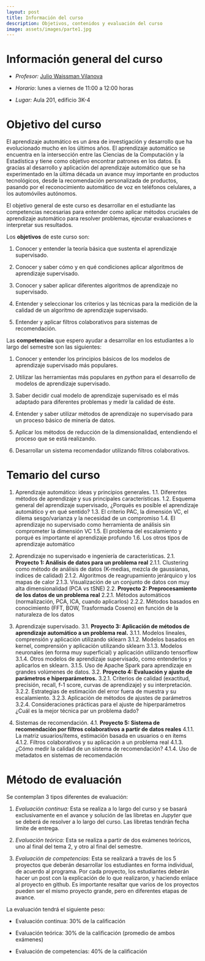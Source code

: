 ```yaml
---
layout: post
title: Información del curso
description: Objetivos, contenidos y evaluación del curso
image: assets/images/parte1.jpg
---
```


# Información general del curso

- *Profesor:* [Julio Waissman
  Vilanova](http://mat.uson.mx/~juliowaissman/)

- *Horario*: lunes a viernes de 11:00 a 12:00 horas

- *Lugar:* Aula 201, edificio 3K-4


# Objetivo del curso


El aprendizaje automático es un área de investigación y desarrollo que ha evolucionado mucho en los últimos años. El aprendizaje automático se encuentra en la intersección entre las Ciencias de la Computación y la Estadística y tiene como objetivo encontrar patrones en los datos. Es gracias al desarrollo y aplicación del aprendizaje automático que se ha experimentado en la última década un avance muy importante en productos tecnológicos, desde la recomendación personalizada de productos, pasando por el reconocimiento automático de voz en teléfonos celulares, a los automóviles autónomos. 

El objetivo general de este curso es desarrollar en el estudiante las competencias necesarias para entender como aplicar métodos cruciales de aprendizaje automático para resolver problemas, ejecutar evaluaciones e interpretar sus resultados.

Los **objetivos** de este curso son:

1.  Conocer y entender la teoría básica que sustenta el aprendizaje supervisado.

1.	Conocer y saber cómo y en qué condiciones aplicar algoritmos de aprendizaje supervisado.

2.	Conocer y saber aplicar diferentes algoritmos de aprendizaje no supervisado.

3.	Entender y seleccionar los criterios y las técnicas para la medición de la calidad de un algoritmo de aprendizaje supervisado.

4.	Entender y aplicar filtros colaborativos para sistemas de recomendación.

Las **competencias** que espero ayudar a desarrollar en los estudiantes a
lo largo del semestre son las siguientes:

1. Conocer y entender los principios básicos de los modelos de aprendizaje supervisado más populares.

2. Utilizar las herramientas más populares en *python* para el desarrollo de modelos de aprendizaje supervisado.

3. Saber decidir cual modelo de aprendizaje supervisado es el más adaptado para diferentes problemas y medir la calidad de éste.

4. Entender y saber utilizar métodos de aprendizaje no supervisado para un proceso básico de minería de datos.

5. Aplicar los métodos de reducción de la dimensionalidad, entendiendo el proceso que se está realizando.

6. Desarrollar un sistema recomendador utilizando filtros colaborativos.

# Temario del curso

1.	Aprendizaje automático: ideas y principios generales. 
  1.1.	Diferentes métodos de aprendizaje y sus principales características.
  1.2.	Esquema general del aprendizaje supervisado, ¿Porqués es posible el aprendizaje automático y en qué sentido?
  1.3.	El criterio PAC, la dimensión VC, el dilema sesgo/varianza y la necesidad de un compromiso
  1.4.	El aprendizaje no supervisado como herramienta de análisis sin comprometer la dimensión VC
  1.5.	El problema del escalamiento y porqué es importante el aprendizaje profundo
  1.6.	Los otros tipos de aprendizaje automático

2.	Aprendizaje no supervisado e ingeniería de características. 
  2.1.	**Proyecto 1: Análisis de datos para un problema real**
    2.1.1.	Clustering como método de análisis de datos (K-medias, mezcla de gaussianas, índices de calidad)
    2.1.2.	Algoritmos de reagrupamiento jerárquico y los mapas de calor
    2.1.3.	Visualización de un conjunto de datos con muy alta dimensionalidad (PCA vs tSNE)
  2.2.	**Proyecto 2: Preprocesamiento de los datos de un problema real**
    2.2.1.	Métodos automáticos (normalización, PCA, ICA, cuando aplicarlos)
    2.2.2.	Métodos basados en conocimiento (FFT, BOW, Trasformada Coseno) en función de la naturaleza de los datos

3.	Aprendizaje supervisado. 
  3.1.	**Proyecto 3: Aplicación de métodos de aprendizaje automático a un problema real.**
    3.1.1.	Modelos lineales, comprensión y aplicación utilizando sklearn
    3.1.2.	Modelos basados en kernel, comprensión y aplicación utilizando sklearn
    3.1.3.	Modelos neuronales (en forma muy superficial) y aplicación utilizando tensorflow
    3.1.4.	Otros modelos de aprendizaje supervisado, como entenderlos y aplicarlos en sklearn.
    3.1.5.	Uso de Apache Spark para aprendizaje en grandes volúmenes de datos.
  3.2.	**Proyecto 4: Evaluación y ajuste de parámetros e hiperparámetros.**
    3.2.1.	Criterios de calidad (exactitud, precisión, recall, f-1 score, curvas de aprendizaje) y su interpretación.
    3.2.2.	Estrategias de estimación del error fuera de muestra y su escalamiento.
    3.2.3.	Aplicación de métodos de ajustes de parámetros 
    3.2.4.	Consideraciones prácticas para el ajuste de hiperparámetros ¿Cuál es la mejor técnica par un problema dado?

4.	Sistemas de recomendación.
  4.1.	**Proyecto 5: Sistema de recomendación por filtros colaborativos a partir de datos reales**
    4.1.1.	La matriz usuarios/ítems, estimación basada en usuarios o en ítems 
    4.1.2.	Filtros colaborativos y su aplicación a un problema real
    4.1.3.	¿Cómo medir la calidad de un sistema de recomendación?
    4.1.4.	Uso de metadatos en sistemas de recomendación

# Método de evaluación

Se contemplan 3 tipos diferentes de evaluación:

1. *Evaluación continua:* Esta se realiza a lo largo del curso y se
   basará exclusivamente en el avance y solución de las libretas en
   *Jupyter* que se deberá de resolver a lo largo del curso. Las libretas tendrán fecha límite de entrega.

2. *Evaluación teórica:* Esta se realiza a partir de dos exámenes
   teóricos, uno al final del tema 2, y otro al final del semestre.

3. *Evaluación de competencias:* Esta se realizará a través de los 5
   proyectos que deberán desarrollar los estudiantes en forma
   individual, de acuerdo al programa. Por cada proyecto, los estudiantes deberán hacer un
   post con la explicación de lo que realizaron, y haciendo enlace al proyecto en github.
   Es importante resaltar que varios de los proyectos pueden ser el mismo proyecto grande, pero
   en diferentes etapas de avance.
   
La evaluación tendrá el siguiente peso:

- Evaluación continua: 30% de la calificación

- Evaluación teórica: 30% de la calificación (promedio de ambos
  exámenes)

- Evaluación de competencias: 40% de la calificación
